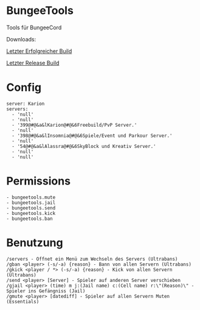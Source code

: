 BungeeTools
==========

Tools für BungeeCord

Downloads:

[Letzter Erfolgreicher Build](http://ci.skymine.de/job/BungeeTools/lastSuccessfulBuild/)

[Letzter Release Build](http://ci.skymine.de/job/BungeeTools/Release/)


Config
==========
```
server: Karion
servers:
  - 'null'
  - 'null'
  - '399@#@&a&lKarion@#@&6Freebuild/PvP Server.'
  - 'null'
  - '398@#@&a&lInsomnia@#@&6Spiele/Event und Parkour Server.'
  - 'null'
  - '54@#@&a&lAlassra@#@&6SkyBlock und Kreativ Server.'
  - 'null'
  - 'null'
```

Permissions
==========
```
- bungeetools.mute
- bungeetools.jail
- bungeetools.send
- bungeetools.kick
- bungeetools.ban
```
Benutzung
==========
```
/servers - Öffnet ein Menü zum Wechseln des Servers (Ultrabans)
/gban <player> (-s/-a) {reason} - Bann von allen Servern (Ultrabans)
/gkick <player / *> (-s/-a) {reason} - Kick von allen Servern (Ultrabans)
/send <player> [Server] - Spieler auf anderen Server verschieben
/gjail <player> (time) m j:(Jail name) c:(Cell name) r:\"(Reason)\" - Spieler ins Gefängniss (Jail)
/gmute <player> [datediff] - Spieler auf allen Servern Muten (Essentials)
```
